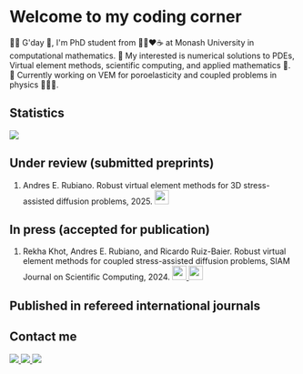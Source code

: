 # **Welcome to my coding corner**
👋🏻 G'day 🦘, I'm PhD student from 💛💙❤️☕ at Monash University in computational mathematics. 👀 My interested is numerical solutions to PDEs, Virtual element methods, scientific computing, and applied mathematics 🔢. 🌱 Currently working on VEM for poroelasticity and coupled problems in physics 🧑🏻‍🔬.
<!---
aerubianoma/aerubianoma is a ✨ special ✨ repository because its `README.md` (this file) appears on your GitHub profile.
You can click the Preview link to take a look at your changes.
--->
<!---
## **Programming Languages**

![PYTHON](https://img.shields.io/badge/Python-3776AB?style=for-the-badge&logo=python&logoColor=white)
![Jupyter Notebook](https://img.shields.io/badge/jupyter-%23FA0F00.svg?style=for-the-badge&logo=jupyter&logoColor=white)
![C](https://img.shields.io/badge/C-00599C?style=for-the-badge&logo=c&logoColor=white)
![C++](	https://img.shields.io/badge/C%2B%2B-00599C?style=for-the-badge&logo=c%2B%2B&logoColor=white)
![JAVA](https://img.shields.io/badge/Java-ED8B00?style=for-the-badge&logo=java&logoColor=white)
![MATLAB](https://www.mathworks.com/matlabcentral/images/matlab-file-exchange.svg)
![Octave](https://img.shields.io/badge/OCTAVE-darkblue?style=for-the-badge&logo=octave&logoColor=fcd683)
![LaTeX](https://img.shields.io/badge/latex-%23008080.svg?style=for-the-badge&logo=latex&logoColor=white)

## **Machine Learning / Data Science**

![NumPy](https://img.shields.io/badge/numpy-%23013243.svg?style=for-the-badge&logo=numpy&logoColor=white)
![Pandas](https://img.shields.io/badge/pandas-%23150458.svg?style=for-the-badge&logo=pandas&logoColor=white)
![Plotly](https://img.shields.io/badge/Plotly-%233F4F75.svg?style=for-the-badge&logo=plotly&logoColor=white)
![scikit-learn](https://img.shields.io/badge/scikit--learn-%23F7931E.svg?style=for-the-badge&logo=scikit-learn&logoColor=white)
![SciPy](https://img.shields.io/badge/SciPy-%230C55A5.svg?style=for-the-badge&logo=scipy&logoColor=%white)

## **Web Scrapping**

![Selenium](https://img.shields.io/badge/-selenium-%43B02A?style=for-the-badge&logo=selenium&logoColor=white)

## **Version Control**

![Git](https://img.shields.io/badge/git-%23F05033.svg?style=for-the-badge&logo=git&logoColor=white)
![GitHub](https://img.shields.io/badge/github-%23121011.svg?style=for-the-badge&logo=github&logoColor=white)

## **Database**

![MYSQL](https://img.shields.io/badge/MySQL-00000F?style=for-the-badge&logo=mysql&logoColor=white)

## **Cloud**

![AZURE](https://img.shields.io/badge/Microsoft_Azure-0089D6?style=for-the-badge&logo=microsoft-azure&logoColor=white)

## **Operating Systems**

![WINDOWS](https://img.shields.io/badge/Windows-0078D6?style=for-the-badge&logo=windows&logoColor=white)
![UBUNTU](https://img.shields.io/badge/Ubuntu-E95420?style=for-the-badge&logo=ubuntu&logoColor=white)
--->

## **Statistics**

<img align="center" src="https://github-readme-stats.vercel.app/api/top-langs/?username=aerubianoma&layout=compact&hide=html,jupyter%20notebook,css,coffeescript&title_color=ffffff&text_color=c9cacc&icon_color=2bbc8a&bg_color=1d1f21&langs_count=6" />

## **Under review (submitted preprints)**

1. Andres E. Rubiano. Robust virtual element methods for 3D stress-assisted diffusion problems, 2025. <a href="[https://arxiv.org/abs/2401.09714](https://arxiv.org/abs/2502.01851)" target="_blank">
                             <img src="https://cdn-icons-png.flaticon.com/256/6747/6747196.png" width="25" height="25"/>                                </a>


## **In press (accepted for publication)**

1. Rekha Khot, Andres E. Rubiano, and Ricardo Ruiz-Baier. Robust virtual element methods for coupled stress-assisted
diffusion problems, SIAM Journal on Scientific Computing, 2024. <a href="https://arxiv.org/abs/2401.09714" target="_blank">
                             <img src="https://cdn-icons-png.flaticon.com/256/6747/6747196.png" width="25" height="25"/>
                          </a> <a href="https://github.com/aerubianoma/vem_stress_assisted_diffusion" target="_blank">
                                  <img src="https://github.com/user-attachments/assets/05a779cc-ad25-4d42-b324-72c2fb574888" width="25" height="25"/>
                                </a>

## **Published in refereed international journals**

## **Contact me**

<p>
<a href="mailto:andres.rubianomartinez@monash.edu?Subject=Interest to reach you" target="_blank">
    <img src="https://img.shields.io/badge/Gmail-D14836?style=for-the-badge&logo=gmail&logoColor=white"/>
</a>
<a href="https://www.linkedin.com/in/aerubianoma/" target="_blank">
    <img src="https://img.shields.io/badge/LinkedIn-0077B5?style=for-the-badge&logo=linkedin&logoColor=white"/>
</a>
<a href="https://www.researchgate.net/profile/Andres-Rubiano-9" target="_blank">
    <img src="https://img.shields.io/badge/ResearchGate-00CCBB?style=for-the-badge&logo=ResearchGate&logoColor=white"/>
</a>
</p>

[1]: https://arxiv.org/abs/2401.09714
